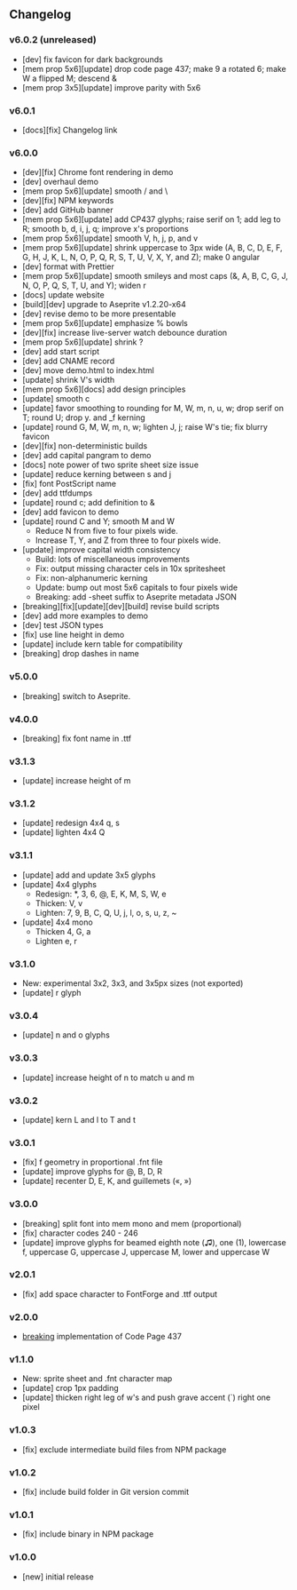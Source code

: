 ## Changelog

### v6.0.2 (unreleased)

- [dev] fix favicon for dark backgrounds
- [mem prop 5x6][update] drop code page 437; make 9 a rotated 6; make W a
  flipped M; descend &
- [mem prop 3x5][update] improve parity with 5x6

### v6.0.1

- [docs][fix] Changelog link

### v6.0.0

- [dev][fix] Chrome font rendering in demo
- [dev] overhaul demo
- [mem prop 5x6][update] smooth / and \
- [dev][fix] NPM keywords
- [dev] add GitHub banner
- [mem prop 5x6][update] add CP437 glyphs; raise serif on 1; add leg to R;
  smooth b, d, i, j, q; improve x's proportions
- [mem prop 5x6][update] smooth V, h, j, p, and v
- [mem prop 5x6][update] shrink uppercase to 3px wide (A, B, C, D, E, F, G, H,
  J, K, L, N, O, P, Q, R, S, T, U, V, X, Y, and Z); make 0 angular
- [dev] format with Prettier
- [mem prop 5x6][update] smooth smileys and most caps (&, A, B, C, G, J, N, O,
  P, Q, S, T, U, and Y); widen r
- [docs] update website
- [build][dev] upgrade to Aseprite v1.2.20-x64
- [dev] revise demo to be more presentable
- [mem prop 5x6][update] emphasize % bowls
- [dev][fix] increase live-server watch debounce duration
- [mem prop 5x6][update] shrink ?
- [dev] add start script
- [dev] add CNAME record
- [dev] move demo.html to index.html
- [update] shrink V's width
- [mem prop 5x6][docs] add design principles
- [update] smooth c
- [update] favor smoothing to rounding for M, W, m, n, u, w; drop serif on T;
  round U; drop y. and \_f kerning
- [update] round G, M, W, m, n, w; lighten J, j; raise W's tie; fix blurry
  favicon
- [dev][fix] non-deterministic builds
- [dev] add capital pangram to demo
- [docs] note power of two sprite sheet size issue
- [update] reduce kerning between s and j
- [fix] font PostScript name
- [dev] add ttfdumps
- [update] round c; add definition to &
- [dev] add favicon to demo
- [update] round C and Y; smooth M and W
  - Reduce N from five to four pixels wide.
  - Increase T, Y, and Z from three to four pixels wide.
- [update] improve capital width consistency
  - Build: lots of miscellaneous improvements
  - Fix: output missing character cels in 10x spritesheet
  - Fix: non-alphanumeric kerning
  - Update: bump out most 5x6 capitals to four pixels wide
  - Breaking: add -sheet suffix to Aseprite metadata JSON
- [breaking][fix][update][dev][build] revise build scripts
- [dev] add more examples to demo
- [dev] test JSON types
- [fix] use line height in demo
- [update] include kern table for compatibility
- [breaking] drop dashes in name

### v5.0.0

- [breaking] switch to Aseprite.

### v4.0.0

- [breaking] fix font name in .ttf

### v3.1.3

- [update] increase height of m

### v3.1.2

- [update] redesign 4x4 q, s
- [update] lighten 4x4 Q

### v3.1.1

- [update] add and update 3x5 glyphs
- [update] 4x4 glyphs
  - Redesign: \*, 3, 6, @, E, K, M, S, W, e
  - Thicken: V, v
  - Lighten: 7, 9, B, C, Q, U, j, l, o, s, u, z, ~
- [update] 4x4 mono
  - Thicken 4, G, a
  - Lighten e, r

### v3.1.0

- New: experimental 3x2, 3x3, and 3x5px sizes (not exported)
- [update] r glyph

### v3.0.4

- [update] n and o glyphs

### v3.0.3

- [update] increase height of n to match u and m

### v3.0.2

- [update] kern L and l to T and t

### v3.0.1

- [fix] f geometry in proportional .fnt file
- [update] improve glyphs for @, B, D, R
- [update] recenter D, E, K, and guillemets («, »)

### v3.0.0

- [breaking] split font into mem mono and mem (proportional)
- [fix] character codes 240 - 246
- [update] improve glyphs for beamed eighth note (♫), one (1), lowercase f,
  uppercase G, uppercase J, uppercase M, lower and uppercase W

### v2.0.1

- [fix] add space character to FontForge and .ttf output

### v2.0.0

- [breaking](partial) implementation of Code Page 437

### v1.1.0

- New: sprite sheet and .fnt character map
- [update] crop 1px padding
- [update] thicken right leg of w's and push grave accent (`) right one pixel

### v1.0.3

- [fix] exclude intermediate build files from NPM package

### v1.0.2

- [fix] include build folder in Git version commit

### v1.0.1

- [fix] include binary in NPM package

### v1.0.0

- [new] initial release
